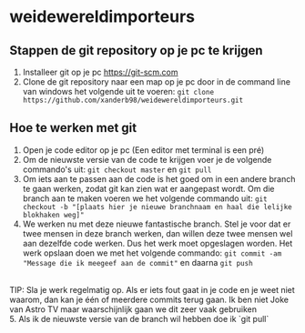 # weidewereldimporteurs

## Stappen de git repository op je pc te krijgen
1. Installeer git op je pc
https://git-scm.com
2. Clone de git repository naar een map op je pc door in de command line van windows het volgende uit te voeren:
`git clone https://github.com/xanderb98/weidewereldimporteurs.git`

## Hoe te werken met git
1. Open je code editor op je pc (Een editor met terminal is een pré)
2. Om de nieuwste versie van de code te krijgen voer je de volgende commando's uit:
`git checkout master` en `git pull`
3. Om iets aan te passen aan de code is het goed om in een andere branch te gaan werken, zodat git kan zien wat er aangepast wordt. Om die branch aan te maken voeren we het volgende commando uit: 
`git checkout -b "[plaats hier je nieuwe branchnaam en haal die lelijke blokhaken weg]"`
4. We werken nu met deze nieuwe fantastische branch. Stel je voor dat er twee mensen in deze branch werken, dan willen deze twee mensen wel aan dezelfde code werken. Dus het werk moet opgeslagen worden. Het werk opslaan doen we met het volgende commando:
`git commit -am "Message die ik meegeef aan de commit"` en daarna `git push`
<br/>
TIP: Sla je werk regelmatig op. Als er iets fout gaat in je code en je weet niet waarom, dan kan je één of meerdere commits terug gaan. Ik ben niet Joke van Astro TV maar waarschijnlijk gaan we dit zeer vaak gebruiken
<br/>
5. Als ik de nieuwste versie van de branch wil hebben doe ik `git pull`
